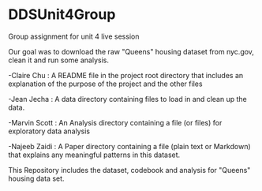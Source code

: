 # DDSUnit4Group
Group assignment for unit 4 live session

Our goal was to download the raw "Queens" housing dataset from nyc.gov, clean it and run some analysis. 

-Claire Chu : A README file in the project root directory that includes an explanation of the purpose of the project and the other files

-Jean Jecha : A data directory containing files to load in and clean up the data.

-Marvin Scott : An Analysis directory containing a file (or files) for exploratory data analysis

-Najeeb Zaidi :	A Paper directory containing a file (plain text or Markdown) that explains any meaningful patterns in this dataset.

This Repository includes the dataset, codebook and analysis for "Queens" housing data set. 

